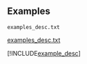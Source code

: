 Examples
--------


`examples_desc.txt`

[examples_desc.txt](examples_desc.txt)

[!INCLUDE[example_desc](examples_desc.txt)]
